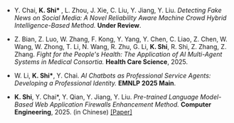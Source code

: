 - Y. Chai, <strong>K. Shi* </strong>, L. Zhou, J. Xie, C. Liu, Y. Jiang, Y. Liu. *Detecting Fake News on Social Media: A Novel Reliability Aware Machine Crowd Hybrid Intelligence-Based Method.* <strong>Under Review</strong>.

- Z. Bian, Z. Luo, W. Zhang, F. Kong, Y. Yang, Y. Chen, C. Liao, Z. Chen, W. Wang, W. Zhong, T. Li, N. Wang, R. Zhu, G. Li, <strong>K. Shi</strong>, R. Shi, Z. Zhang, Z. Zhang. *Fight for the People's Health: The Application of AI Multi-Agent Systems in Medical Consortia.* <strong>Health Care Science</strong>, 2025.

- W. Li, <strong>K. Shi*</strong>, Y. Chai. *AI Chatbots as Professional Service Agents: Developing a Professional Identity.* <strong>EMNLP 2025 Main</strong>.

- <strong>K. Shi</strong>, Y. Chai*, Y. Qian, Y. Jiang, Y. Liu. *Pre-trained Language Model-Based Web Application Firewalls Enhancement Method.* <strong>Computer Engineering</strong>, 2025. (in Chinese) [[Paper]](https://doi.org/10.19678/j.issn.1000-3428.0252100)
